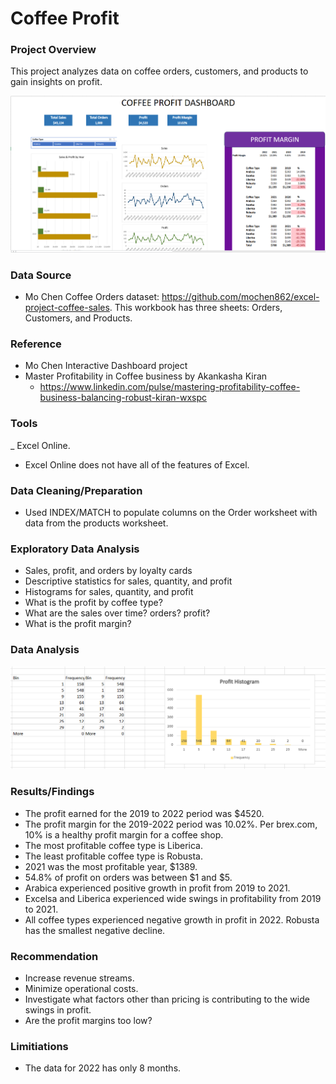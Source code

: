 # Coffee Profit

### Project Overview
This project analyzes data on coffee orders, customers, and products to gain insights on profit.

<img src="https://github.com/Sarah269/glowing-dollop/blob/main/Coffee%20Profit/CoffeeProfit_Dashboard.png"/>

### Data Source
- Mo Chen Coffee Orders dataset: https://github.com/mochen862/excel-project-coffee-sales. This workbook has three sheets: Orders, Customers, and Products.

### Reference
- Mo Chen Interactive Dashboard project
- Master Profitability in Coffee business by Akankasha Kiran
  - https://www.linkedin.com/pulse/mastering-profitability-coffee-business-balancing-robust-kiran-wxspc

### Tools
_ Excel Online.
  - Excel Online does not have all of the features of Excel.

### Data Cleaning/Preparation
- Used INDEX/MATCH to populate columns on the Order worksheet with data from the products worksheet.

### Exploratory Data Analysis
- Sales, profit, and orders by loyalty cards
- Descriptive statistics for sales, quantity, and profit
- Histograms for sales, quantity, and profit
- What is the profit by coffee type?
- What are the sales over time? orders? profit?
- What is the profit margin?

### Data Analysis

![Histogram](https://github.com/Sarah269/glowing-dollop/blob/main/Coffee%20Profit/CoffeeProfit_SalesHisto.png)

### Results/Findings
- The profit earned for the 2019 to 2022 period was $4520.
- The profit margin for the 2019-2022 period was 10.02%.  Per brex.com, 10% is a healthy profit margin for a coffee shop.
- The most profitable coffee type is Liberica.
- The least profitable coffee type is Robusta.
- 2021 was the most profitable year, $1389.
- 54.8% of profit on orders was between $1 and $5.
- Arabica experienced positive growth in profit from 2019 to 2021.
- Excelsa and Liberica experienced wide swings in profitability from 2019 to 2021.
- All coffee types experienced negative growth in profit in 2022.  Robusta has the smallest negative decline.

### Recommendation
- Increase revenue streams.
- Minimize operational costs.
- Investigate what factors other than pricing is contributing to the wide swings in profit.
- Are the profit margins too low?

### Limitiations
- The data for 2022 has only 8 months.
